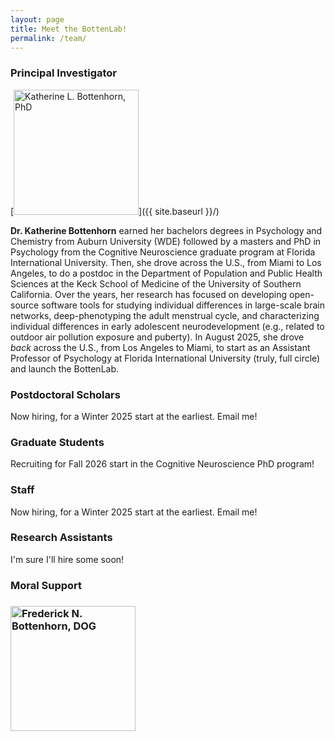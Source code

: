 ```yaml
---
layout: page
title: Meet the BottenLab!
permalink: /team/
---
```


### Principal Investigator

[<span class="image left-rounded"><img src="{{ site.baseurl }}/images/bottenhorn-headshot.jpeg" alt="Katherine L. Bottenhorn, PhD" style="width: 200px;"/></span>]({{ site.baseurl }}/)

<strong>Dr. Katherine Bottenhorn</strong> earned her bachelors degrees in Psychology and Chemistry from Auburn University (WDE) followed by a masters and PhD in Psychology from the Cognitive Neuroscience graduate program at Florida International University. Then, she drove across the U.S., from Miami to Los Angeles, to do a postdoc in the Department of Population and Public Health Sciences at the Keck School of Medicine of the University of Southern California. Over the years, her research has focused on developing open-source software tools for studying individual differences in large-scale brain networks, deep-phenotyping the adult menstrual cycle, and characterizing individual differences in early adolescent neurodevelopment (e.g., related to outdoor air pollution exposure and puberty). In August 2025, she drove _back_ across the U.S., from Los Angeles to Miami, to start as an Assistant Professor of Psychology at Florida International University (truly, full circle) and launch the BottenLab.

### Postdoctoral Scholars

Now hiring, for a Winter 2025 start at the earliest. Email me!

### Graduate Students

Recruiting for Fall 2026 start in the Cognitive Neuroscience PhD program!

### Staff

Now hiring, for a Winter 2025 start at the earliest. Email me!

### Research Assistants

I'm sure I'll hire some soon!

### Moral Support

### <span class="image rounded"><img src="{{ site.baseurl }}/images/mister-fred.jpg" alt="Frederick N. Bottenhorn, DOG" style="width: 200px;"/></span>